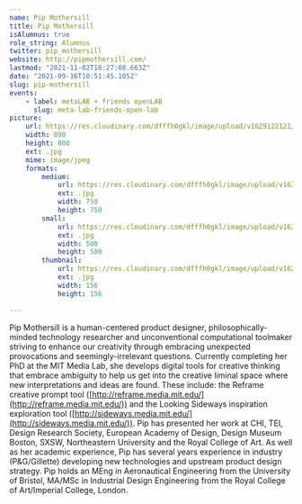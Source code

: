 ```yaml
---
name: Pip Mothersill
title: Pip Mothersill
isAlumnus: true
role_string: Alumnus
twitter: pip_mothersill
website: http://pipmothersill.com/
lastmod: "2021-11-02T18:27:08.663Z"
date: "2021-09-16T10:51:45.105Z"
slug: pip-mothersill
events:
    - label: metaLAB + friends openLAB
      slug: meta-lab-friends-open-lab
picture:
    url: https://res.cloudinary.com/dfffh0gkl/image/upload/v1629122121/pip_dabd241b66.jpg
    width: 800
    height: 800
    ext: .jpg
    mime: image/jpeg
    formats:
        medium:
            url: https://res.cloudinary.com/dfffh0gkl/image/upload/v1629122123/medium_pip_dabd241b66.jpg
            ext: .jpg
            width: 750
            height: 750
        small:
            url: https://res.cloudinary.com/dfffh0gkl/image/upload/v1629122123/small_pip_dabd241b66.jpg
            ext: .jpg
            width: 500
            height: 500
        thumbnail:
            url: https://res.cloudinary.com/dfffh0gkl/image/upload/v1629122121/thumbnail_pip_dabd241b66.jpg
            ext: .jpg
            width: 156
            height: 156

---
```

Pip Mothersill is a human-centered product designer, philosophically-minded technology researcher and unconventional computational toolmaker striving to enhance our creativity through embracing unexpected provocations and seemingly-irrelevant questions.  Currently completing her PhD at the MIT Media Lab, she develops digital tools for creative thinking that embrace ambiguity to help us get into the creative liminal space where new interpretations and ideas are found. These include: the Reframe creative prompt tool ([http://reframe.media.mit.edu/](http://reframe.media.mit.edu/)) and the Looking Sideways inspiration exploration tool ([http://sideways.media.mit.edu/](http://sideways.media.mit.edu/)).  Pip has presented her work at CHI, TEI, Design Research Society, European Academy of Design, Design Museum Boston, SXSW, Northeastern University and the Royal College of Art.  As well as her academic experience, Pip has several years experience in industry (P&G/Gillette) developing new technologies and upstream product design strategy.  Pip holds an MEng in Aeronautical Engineering from the University of Bristol, MA/MSc in Industrial Design Engineering from the Royal College of Art/Imperial College, London.